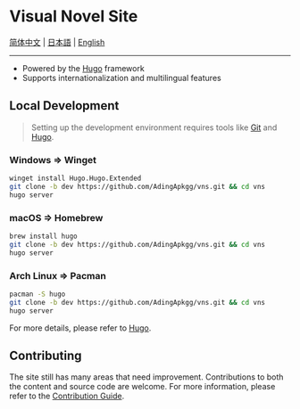 # Visual Novel Site

[简体中文](README.zh.md) | [日本語](README.ja.md) | [English](README.md)

***

- Powered by the [Hugo](https://gohugo.io/) framework
- Supports internationalization and multilingual features

## Local Development

> Setting up the development environment requires tools like [Git](https://git-scm.com/) and [Hugo](https://gohugo.io/).

### Windows => Winget

```sh
winget install Hugo.Hugo.Extended
git clone -b dev https://github.com/AdingApkgg/vns.git && cd vns
hugo server
```

### macOS => Homebrew

```sh
brew install hugo
git clone -b dev https://github.com/AdingApkgg/vns.git && cd vns
hugo server
```

### Arch Linux => Pacman

```sh
pacman -S hugo
git clone -b dev https://github.com/AdingApkgg/vns.git && cd vns
hugo server
```

For more details, please refer to [Hugo](https://gohugo.io/).

## Contributing

The site still has many areas that need improvement. Contributions to both the content and source code are welcome. For more information, please refer to the [Contribution Guide](/content/en/docs/postscript/contribute.md).
